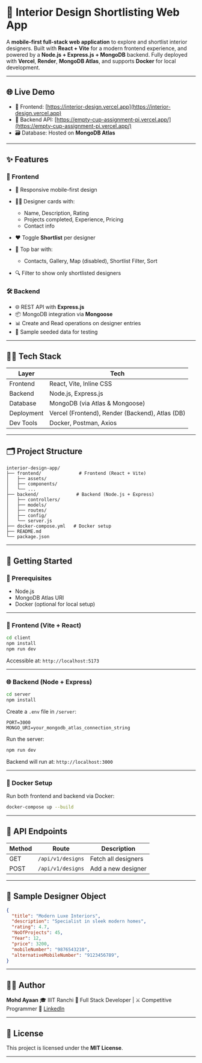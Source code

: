 # 🏡 Interior Design Shortlisting Web App

A **mobile-first full-stack web application** to explore and shortlist interior designers. Built with **React + Vite** for a modern frontend experience, and powered by a **Node.js + Express.js + MongoDB** backend. Fully deployed with **Vercel**, **Render**, **MongoDB Atlas**, and supports **Docker** for local development.

---

## 🌐 Live Demo

* 🚀 Frontend: [https://interior-design.vercel.app](https://interior-design.vercel.app)
* 🔗 Backend API: [https://empty-cup-assignment-pi.vercel.app/](https://empty-cup-assignment-pi.vercel.app/)
* 🗃️ Database: Hosted on **MongoDB Atlas**

---

## ✨ Features

### 🔮 Frontend

* 📱 Responsive mobile-first design
* 👩‍🎨 Designer cards with:

  * Name, Description, Rating
  * Projects completed, Experience, Pricing
  * Contact info
* ❤️ Toggle **Shortlist** per designer
* 🧭 Top bar with:

  * Contacts, Gallery, Map (disabled), Shortlist Filter, Sort
* 🔍 Filter to show only shortlisted designers

### 🛠 Backend

* 🌐 REST API with **Express.js**
* 📦 MongoDB integration via **Mongoose**
* 📊 Create and Read operations on designer entries
* 🧪 Sample seeded data for testing

---

## 🧑‍💻 Tech Stack

| Layer      | Tech                                            |
| ---------- | ----------------------------------------------- |
| Frontend   | React, Vite, Inline CSS                         |
| Backend    | Node.js, Express.js                             |
| Database   | MongoDB (via Atlas & Mongoose)                  |
| Deployment | Vercel (Frontend), Render (Backend), Atlas (DB) |
| Dev Tools  | Docker, Postman, Axios                          |

---

## 🗂 Project Structure

```
interior-design-app/
├── frontend/              # Frontend (React + Vite)
│   ├── assets/
│   ├── components/
│   └── ...
├── backend/              # Backend (Node.js + Express)
│   ├── controllers/
│   ├── models/
│   ├── routes/
│   ├── config/
│   └── server.js
├── docker-compose.yml   # Docker setup
├── README.md
└── package.json
```

---

## 🚀 Getting Started

### 🔧 Prerequisites

* Node.js
* MongoDB Atlas URI
* Docker (optional for local setup)

---

### 📲 Frontend (Vite + React)

```bash
cd client
npm install
npm run dev
```

Accessible at: `http://localhost:5173`

---

### 🌐 Backend (Node + Express)

```bash
cd server
npm install
```

Create a `.env` file in `/server`:

```env
PORT=3000
MONGO_URI=your_mongodb_atlas_connection_string
```

Run the server:

```bash
npm run dev
```

Backend will run at: `http://localhost:3000`

---

### 🐳 Docker Setup

Run both frontend and backend via Docker:

```bash
docker-compose up --build
```

---

## 🔌 API Endpoints

| Method | Route                 | Description          |
| ------ | --------------------- | -------------------- |
| GET    | `/api/v1/designs`     | Fetch all designers  |
| POST   | `/api/v1/designs`     | Add a new designer   |

---

## 🧪 Sample Designer Object

```json
{
  "title": "Modern Luxe Interiors",
  "description": "Specialist in sleek modern homes",
  "rating": 4.7,
  "NoOfProjects": 45,
  "Year": 12,
  "price": 3200,
  "mobileNumber": "9876543210",
  "alternativeMobileNumber": "9123456789",
}
```

---

## 👨‍💻 Author

**Mohd Ayaan**
🎓 IIIT Ranchi
💼 Full Stack Developer | ⚔️ Competitive Programmer
🔗 [LinkedIn](https://www.linkedin.com/in/mohd-ayaan-995348253/)

---

## 📜 License

This project is licensed under the **MIT License**.

---
